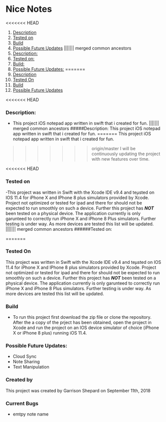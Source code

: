 # Nice Notes 

<<<<<<< HEAD
1. [Description](#description)
2. [Tested on](#tested-on)
3. [Build](#build)
4. [Possible Future Updates](#possible-future-updates)
||||||| merged common ancestors
1. [Description:](#description:)
2. [Tested on:](#tested-on:)
3. [Build:](#build:)
4. [Possible Future Updates:](#possible-future-updates:)
=======
1. [Description](#description)
2. [Tested On](#tested-on)
3. [Build](#build)
4. [Possible Future Updates](#possible-future-updates)


<<<<<<< HEAD
###  Description:
- This project iOS notepad app written in swift that i created for fun. 
||||||| merged common ancestors
#####Description:
This project iOS notepad app written in swift that i created for fun. 
=======
This project iOS notepad app written in swift that i created for fun. 
>>>>>>> origin/master
I will be continuously updating the project with new features over time.  

<<<<<<< HEAD
### Tested on
-This project was written in Swift with the Xcode IDE  v9.4 and teµsted on IOS 11.4 for iPhone X and IPhone 8 plus simulators provided by Xcode. Project not optimized or tested for ipad and there for should not be expected to run smoothly on such a device. Further this project has ***NOT*** been tested on a physical device. The application currently is only garunteed to correctly  run iPhone X and iPhone 8 Plus simulators. Further testing is under way. As more devices are tested this list will be updated. 
||||||| merged common ancestors
######Tested on:

=======
### Tested On

This project was written in Swift with the Xcode IDE  v9.4 and teµsted on IOS 11.4 for iPhone X and IPhone 8 plus simulators provided by Xcode. Project not optimized or tested for ipad and there for should not be expected to run smoothly on such a device. Further this project has ***NOT*** been tested on a physical device. The application currently is only garunteed to correctly  run iPhone X and iPhone 8 Plus simulators. Further testing is under way. As more devices are tested this list will be updated. 

### Build
- To run this project first  download the zip file or clone the repository. After the a copy of the prject has been obtained, open the project in Xcode and run the project on an IOS device simulator of choice (iPhone X or iPhone 8 plus) running iOS 11.4.  

### Possible Future Updates:
- Cloud Sync
- Note Sharing 
- Text Manipulation 

### Created by
This project was created by Garrison Shepard on September 11th,  2018 

### Current Bugs
 - emtpy note name
